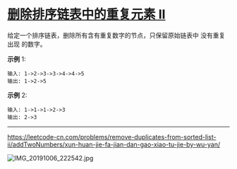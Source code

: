 # [删除排序链表中的重复元素 II](https://leetcode-cn.com/problems/remove-duplicates-from-sorted-list-ii/)

给定一个排序链表，删除所有含有重复数字的节点，只保留原始链表中 没有重复出现 的数字。

**示例** 1:

```
输入: 1->2->3->3->4->4->5
输出: 1->2->5
```

**示例** 2:

```
输入: 1->1->1->2->3
输出: 2->3
```

---

 https://leetcode-cn.com/problems/remove-duplicates-from-sorted-list-ii/addTwoNumbers/xun-huan-jie-fa-jian-dan-gao-xiao-tu-jie-by-wu-yan/ 



![IMG_20191006_222542.jpg](https://pic.leetcode-cn.com/c10b4b3a0333de9d112bdfc042083f6d748b1d6133e934b17dd1996a6cda4884-IMG_20191006_222542.jpg)
